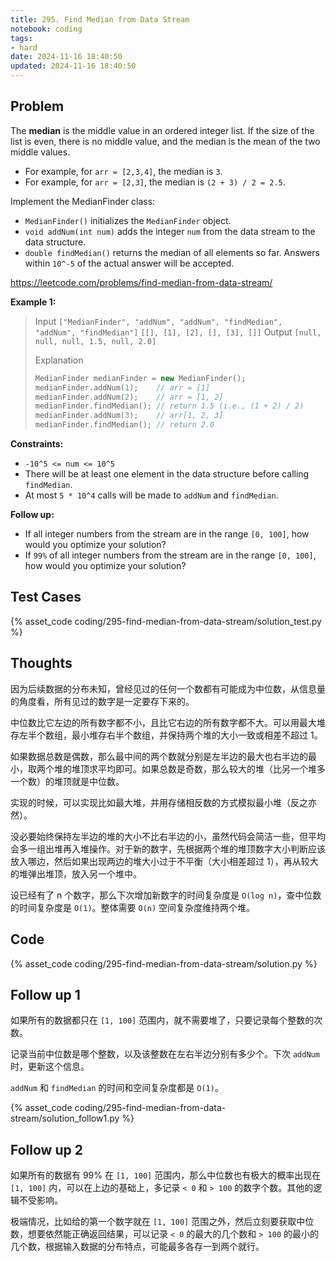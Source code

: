```yaml
---
title: 295. Find Median from Data Stream
notebook: coding
tags:
- hard
date: 2024-11-16 18:40:50
updated: 2024-11-16 18:40:50
---
```

## Problem

The **median** is the middle value in an ordered integer list. If the size of the list is even, there is no middle value, and the median is the mean of the two middle values.

- For example, for `arr = [2,3,4]`, the median is `3`.
- For example, for `arr = [2,3]`, the median is `(2 + 3) / 2 = 2.5`.

Implement the MedianFinder class:

- `MedianFinder()` initializes the `MedianFinder` object.
- `void addNum(int num)` adds the integer `num` from the data stream to the data structure.
- `double findMedian()` returns the median of all elements so far. Answers within `10^-5` of the actual answer will be accepted.

<https://leetcode.com/problems/find-median-from-data-stream/>

**Example 1:**

> Input
> `["MedianFinder", "addNum", "addNum", "findMedian", "addNum", "findMedian"]`
> `[[], [1], [2], [], [3], []]`
> Output
> `[null, null, null, 1.5, null, 2.0]`
>
> Explanation
>
> ``` c++
> MedianFinder medianFinder = new MedianFinder();
> medianFinder.addNum(1);    // arr = [1]
> medianFinder.addNum(2);    // arr = [1, 2]
> medianFinder.findMedian(); // return 1.5 (i.e., (1 + 2) / 2)
> medianFinder.addNum(3);    // arr[1, 2, 3]
> medianFinder.findMedian(); // return 2.0
> ```

**Constraints:**

- `-10^5 <= num <= 10^5`
- There will be at least one element in the data structure before calling `findMedian`.
- At most `5 * 10^4` calls will be made to `addNum` and `findMedian`.

**Follow up:**

- If all integer numbers from the stream are in the range `[0, 100]`, how would you optimize your solution?
- If `99%` of all integer numbers from the stream are in the range `[0, 100]`, how would you optimize your solution?

## Test Cases

{% asset_code coding/295-find-median-from-data-stream/solution_test.py %}

## Thoughts

因为后续数据的分布未知，曾经见过的任何一个数都有可能成为中位数，从信息量的角度看，所有见过的数字是一定要存下来的。

中位数比它左边的所有数字都不小，且比它右边的所有数字都不大。可以用最大堆存左半个数组，最小堆存右半个数组，并保持两个堆的大小一致或相差不超过 1。

如果数据总数是偶数，那么最中间的两个数就分别是左半边的最大也右半边的最小，取两个堆的堆顶求平均即可。如果总数是奇数，那么较大的堆（比另一个堆多一个数）的堆顶就是中位数。

实现的时候，可以实现比如最大堆，并用存储相反数的方式模拟最小堆（反之亦然）。

没必要始终保持左半边的堆的大小不比右半边的小，虽然代码会简洁一些，但平均会多一组出堆再入堆操作。对于新的数字，先根据两个堆的堆顶数字大小判断应该放入哪边，然后如果出现两边的堆大小过于不平衡（大小相差超过 1），再从较大的堆弹出堆顶，放入另一个堆中。

设已经有了 n 个数字，那么下次增加新数字的时间复杂度是 `O(log n)`，查中位数的时间复杂度是 `O(1)`。整体需要 `O(n)` 空间复杂度维持两个堆。

## Code

{% asset_code coding/295-find-median-from-data-stream/solution.py %}

## Follow up 1

如果所有的数据都只在 `[1, 100]` 范围内，就不需要堆了，只要记录每个整数的次数。

记录当前中位数是哪个整数，以及该整数在左右半边分别有多少个。下次 `addNum` 时，更新这个信息。

`addNum` 和 `findMedian` 的时间和空间复杂度都是 `O(1)`。

{% asset_code coding/295-find-median-from-data-stream/solution_follow1.py %}

## Follow up 2

如果所有的数据有 99% 在 `[1, 100]` 范围内，那么中位数也有极大的概率出现在 `[1, 100]` 内，可以在上边的基础上，多记录 `< 0` 和 `> 100` 的数字个数。其他的逻辑不受影响。

极端情况，比如给的第一个数字就在 `[1, 100]` 范围之外，然后立刻要获取中位数，想要依然能正确返回结果，可以记录 `< 0` 的最大的几个数和 `> 100` 的最小的几个数，根据输入数据的分布特点，可能最多各存一到两个就行。
